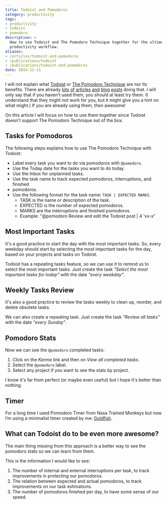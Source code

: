 ```yaml
---
title: Todoist and Pomodoros
category: productivity
tags:
- productivity
- todoist
- pomodoro
description: >
  How to use Todoist and The Pomodoro Technique together for the ultimate
  productivity workflow.
aliases:
- /articles/todoist-and-pomodoros
- /publications/todoist
- /publications/todoist-and-pomodoros
date: 2014-12-11
---
```


I will not explain what [Todoist][todoist] or [The Pomodoro Technique][pomodoro]
are nor its benefits. There are already [lots][macstories] [of][productivityist]
[articles][start] [and][greg] [blog][lifehacker] [posts][lifehack] doing that. I
will only say that if you haven't used them, you should at least try them. (I
understand that they might not work for you, but it might give you a hint on
what might.) If you are already using them, then awesome!

On this article I will focus on how to use them together since Todoist doesn't
support The Pomodoro Technique out of the box.

## Tasks for Pomodoros

The following steps explains how to use The Pomodoro Technique with Todoist:

* Label every task you want to do via pomodoros with `@pomodoro`.
* Use the Today date for the tasks you want to do today.
* Use the Inbox for unplanned tasks.
* Use the task name to track expected pomodoros, interruptions, and finished
* pomodoros.
* Use the following format for the task name: `TASK | EXPECTED MARKS`.
  * TASK is the name or description of the task.
  * EXPECTED is the number of expected pomodoros.
  * MARKS are the interruptions and finished pomodoros.
  * Example: "@pomodoro Review and edit the Todoist post | 4 'xx-x"

## Most Important Tasks

It's a good practice to start the day with the most important tasks. So, every
weekday should start by selecting the most important tasks for the day, based on
your projects and tasks on Todoist.

Todoist has a repeating tasks feature, so we can use it to remind us to select
the most important tasks. Just create the task _"Select the most important tasks
for today"_ with the date _"every weekday"_.

## Weekly Tasks Review

It's also a good practice to review the tasks weekly to clean up, reorder, and
delete obsolete tasks.

We can also create a repeating task. Just create the task _"Review all tasks"_
with the date _"every Sunday"_.

## Pomodoro Stats

Now we can see the `@pomodoro` completed tasks:

1. Click on the _Karma_ link and then on _View all completed tasks_.
1. Select the `@pomodoro` label.
1. Select any project if you want to see the stats by project.

I know it's far from perfect (or maybe even useful) but I hope it's better than
nothing.

## Timer

For a long time I used Pomodoro Timer from Nasa Trained Monkeys but now I’m
using a minimalist timer created by me: [Goldfish][goldfish].

## What can Todoist do to be even more awesome?

The main thing missing from this approach is a better way to see the pomodoro
stats so we can learn from them.

This is the information I would like to see:

1. The number of internal and external interruptions per task, to track
  improvements in protecting our pomodoros.
1. The relation between expected and actual pomodoros, to track improvements on
  our task estimations.
1. The number of pomodoros finished per day, to have some sense of our speed.

[goldfish]: https://github.com/gjorquera/Goldfish
[greg]: https://www.youtube.com/watch?v=cH-z5kmVhzU
[lifehack]: https://www.lifehack.org/articles/productivity/the-pomodoro-technique-is-it-right-for-you.html
[lifehacker]: http://lifehacker.com/5890129/five-best-productivity-methods
[macstories]: http://www.macstories.net/stories/why-i-left-icloud-reminders-for-todoist/
[pomodoro]: https://francescocirillo.com/pages/pomodoro-technique
[productivityist]: http://www.productivityist.com/blog/why-todoist
[start]: http://pomodorotechnique.com/get-started/
[todoist]: https://todoist.com/
